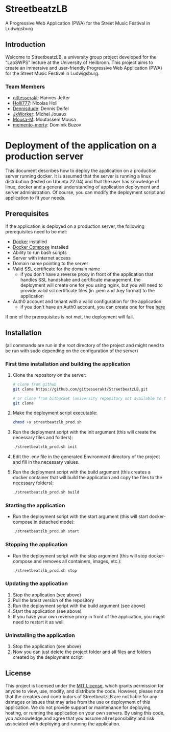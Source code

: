 # StreetbeatzLB

A Progressive Web Application (PWA) for the Street Music Festival in Ludwigsburg

## Introduction
Welcome to StreetbeatzLB, a university group project developed for the "LabSWPS" lecture at the University of Heilbronn. This project aims to create an immersive and user-friendly Progressive Web Application (PWA) for the Street Music Festival in Ludwigsburg.

### Team Members
* [gittesserakt](https://github.com/gittesserakt/): Hannes Jetter
* [Holli777](https://github.com/Holli777): Nicolas Holl
* [Dennisdude](https://github.com/Dennisdude): Dennis Deifel
* [JxWorker](https://github.com/JxWorker): Michel Jouaux
* [Mousa-M](https://github.com/Mousa-M): Moutassem Mousa
* [memento-morty](https://github.com/memento-morty): Dominik Buzov

# Deployment of the application on a production server

This document describes how to deploy the application on a production server running docker. It is assumed that the server is running a linux distribution (tested on Ubuntu 22.04) and that the user has knowledge of linux, docker and a general understanding of application deployment and server administration. Of course, you can modify the deployment script and application to fit your needs.

## Prerequisites

If the application is deployed on a production server, the following prerequisites need to be met:

- [Docker](https://docs.docker.com/install/) installed
- [Docker Compose](https://docs.docker.com/compose/install/) installed
- Ability to run bash scripts
- Server with internet access
- Domain name pointing to the server
- Valid SSL certificate for the domain name
    - if you don't have a reverse proxy in front of the application that handles SSL handshake and certificate management, the deployment will create one for you using nginx, but you will need to provide valid ssl certificate files (in .pem and .key format) to the application
- Auth0 account and tenant with a valid configuration for the application
    - if you don't have an Auth0 account, you can create one for free [here](https://auth0.com/signup)

If one of the prerequisites is not met, the deployment will fail.

## Installation
(all commands are run in the root directory of the project and might need to be run with sudo depending on the configuration of the server)

### First time installation and building the application

1. Clone the repository on the server:
    ```bash
    # clone from github
    git clone https://github.com/gittesserakt/StreetbeatzLB.git
    
    # or clone from bitbucket (university repository not available to the public)
    git clone 
    ```

2. Make the deployment script executable:
    ```bash
    chmod +x streetbeatzlb_prod.sh
    ```

3. Run the deployment script with the init argument (this will create the necessary files and folders):
    ```bash
    ./streetbeatzlb_prod.sh init
    ```

4. Edit the .env file in the generated Environment directory of the project and fill in the necessary values.
5. Run the deployment script with the build argument (this creates a docker container that will build the application and copy the files to the necessary folders):
    ```bash
    ./streetbeatzlb_prod.sh build
    ```

### Starting the application

- Run the deployment script with the start argument (this will start docker-compose in detached mode):
    ```bash
    ./streetbeatzlb_prod.sh start
    ```

### Stopping the application

- Run the deployment script with the stop argument (this will stop docker-compose and removes all containers, images, etc.):
    ```bash
    ./streetbeatzlb_prod.sh stop
    ```

### Updating the application

1. Stop the application (see above)
2. Pull the latest version of the repository
3. Run the deployment script with the build argument (see above)
4. Start the application (see above)
5. If you have your own reverse proxy in front of the application, you might need to restart it as well

### Uninstalling the application

1. Stop the application (see above)
2. Now you can just delete the project folder and all files and folders created by the deployment script

## License
This project is licensed under the [MIT License](https://opensource.org/license/mit/), which grants permission for anyone to view, use, modify, and distribute the code. However, please note that the creators and contributors of StreetbeatzLB are not liable for any damages or issues that may arise from the use or deployment of this application. We do not provide support or maintenance for deploying, hosting, or running the application on your own servers. By using this code, you acknowledge and agree that you assume all responsibility and risk associated with deploying and running the application.